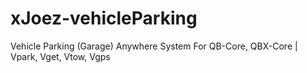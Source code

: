 # xJoez-vehicleParking
Vehicle Parking (Garage) Anywhere System For QB-Core, QBX-Core | Vpark, Vget, Vtow, Vgps
